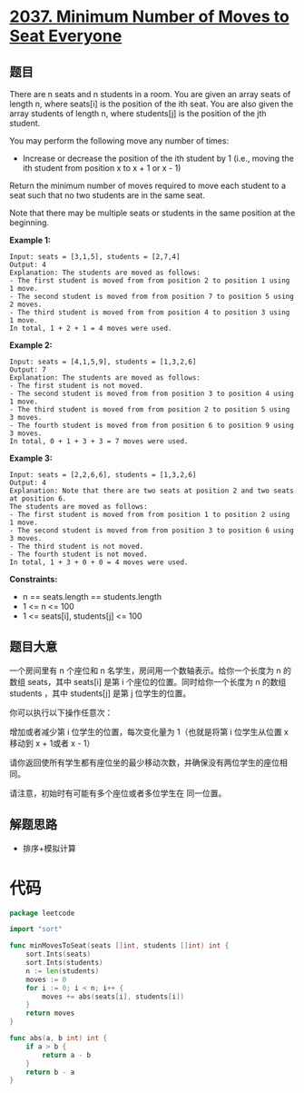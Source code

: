 # [2037. Minimum Number of Moves to Seat Everyone](https://leetcode.com/problems/minimum-number-of-moves-to-seat-everyone/)

## 题目

There are n seats and n students in a room. You are given an array seats of length n, where seats[i] is the position of the ith seat. You are also given the array students of length n, where students[j] is the position of the jth student.

You may perform the following move any number of times:

- Increase or decrease the position of the ith student by 1 (i.e., moving the ith student from position x to x + 1 or x - 1)

Return the minimum number of moves required to move each student to a seat such that no two students are in the same seat.

Note that there may be multiple seats or students in the same position at the beginning.

**Example 1:**

    Input: seats = [3,1,5], students = [2,7,4]
    Output: 4
    Explanation: The students are moved as follows:
    - The first student is moved from from position 2 to position 1 using 1 move.
    - The second student is moved from from position 7 to position 5 using 2 moves.
    - The third student is moved from from position 4 to position 3 using 1 move.
    In total, 1 + 2 + 1 = 4 moves were used.

**Example 2:**

    Input: seats = [4,1,5,9], students = [1,3,2,6]
    Output: 7
    Explanation: The students are moved as follows:
    - The first student is not moved.
    - The second student is moved from from position 3 to position 4 using 1 move.
    - The third student is moved from from position 2 to position 5 using 3 moves.
    - The fourth student is moved from from position 6 to position 9 using 3 moves.
    In total, 0 + 1 + 3 + 3 = 7 moves were used.

**Example 3:**

    Input: seats = [2,2,6,6], students = [1,3,2,6]
    Output: 4
    Explanation: Note that there are two seats at position 2 and two seats at position 6.
    The students are moved as follows:
    - The first student is moved from from position 1 to position 2 using 1 move.
    - The second student is moved from from position 3 to position 6 using 3 moves.
    - The third student is not moved.
    - The fourth student is not moved.
    In total, 1 + 3 + 0 + 0 = 4 moves were used.

**Constraints:**

- n == seats.length == students.length
- 1 <= n <= 100
- 1 <= seats[i], students[j] <= 100

## 题目大意

一个房间里有 n 个座位和 n 名学生，房间用一个数轴表示。给你一个长度为 n 的数组 seats，其中 seats[i] 是第 i 个座位的位置。同时给你一个长度为 n 的数组 students ，其中 students[j] 是第 j 位学生的位置。

你可以执行以下操作任意次：

增加或者减少第 i 位学生的位置，每次变化量为 1（也就是将第 i 位学生从位置 x 移动到 x + 1或者 x - 1）

请你返回使所有学生都有座位坐的最少移动次数，并确保没有两位学生的座位相同。

请注意，初始时有可能有多个座位或者多位学生在 同一位置。

## 解题思路

- 排序+模拟计算

# 代码

```go
package leetcode

import "sort"

func minMovesToSeat(seats []int, students []int) int {
    sort.Ints(seats)
    sort.Ints(students)
    n := len(students)
    moves := 0
    for i := 0; i < n; i++ {
        moves += abs(seats[i], students[i])
    }
    return moves
}

func abs(a, b int) int {
    if a > b {
        return a - b
    }
    return b - a
}
```